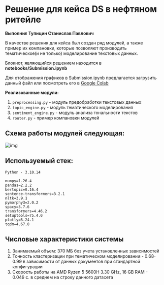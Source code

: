 # Решение для кейса DS в нефтяном ритейле

**Выполнил Тупицин Станислав Павлович**

В качестве решения для кейса был создан ряд модулей, а также пример их компановки, которые позволяют производить
тематическое(и не только) моделирование текстовых данных.

Блокнот, являющийся решением находится в **notebooks/Submission.ipynb**

Для отображения графиков в Submission.ipynb предлагается загрузить данный файл или
посмотреть его в [Google Colab](https://colab.research.google.com/drive/1Pek_hC9RkzcJuixCyZrnpUNZxlUHZc_u?usp=sharing)

**Реализованные модули:**

1. `preprocessing.py` - модуль предобработки текстовых данных
2. `topic_engine.py` - модуль тематического моделирования
3. `sentiment_engine.py` - модуль анализа тональности текстов
4. `router.py` - пример компановки модулей

## Схема работы модулей следующая:

![img](https://sun9-55.userapi.com/impg/tbNKetByORozbM5uzcPZ7hQ8k9QQTltSjDs9_g/9t3yrqaz-58.jpg?size=511x371&quality=96&sign=b8c973ceca77472f203465b670fee279&type=album)

## Используемый стек:

    Python - 3.10.14

    numpy=1.26.4
    pandas=2.2.2
    bertopic=0.16.4
    sentence-transformers=3.2.1
    nltk=3.9.1
    pymorphy3=2.0.2
    spacy=3.7.6
    transformers=4.46.2
    setuptools=75.4.0
    plotly=5.24.1
    tqdm=4.67.0

## Числовые характеристики системы

1. Занимаемый объем: 370 МБ без учета установленных зависимостей
2. Точность кластеризации при тематическом моделировании - 0.68-0.99 в зависимости от данных документов при стандартной
   конфигурации
3. Скорость работы на AMD Ryzen 5 5600H 3.30 GHz, 16 GB RAM - 0.049 с. в среднем на строку данного датасета

